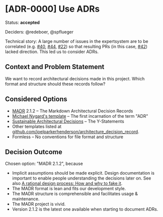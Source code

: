 <!-- cSpell:ignore ADRs, joelparkerhenderson, MADR, Nygard's -->

# [ADR-0000] Use ADRs

Status: **accepted**

Deciders: @redeboer, @spflueger

Technical story: A large number of issues in the expertsystem are to be
correlated (e.g. [#40](https://github.com/ComPWA/expertsystem/issues/40),
[#44](https://github.com/ComPWA/expertsystem/issues/44),
[#22](https://github.com/ComPWA/expertsystem/issues/22)) so that resulting PRs
(in this case, [#42](https://github.com/ComPWA/expertsystem/pull/42)) lacked
direction. This led us to consider ADRs.

## Context and Problem Statement

We want to record architectural decisions made in this project. Which format
and structure should these records follow?

## Considered Options

- [MADR](https://adr.github.io/madr/) 2.1.2 – The Markdown Architectural
  Decision Records
- [Michael Nygard's template](https://cognitect.com/blog/2011/11/15/documenting-architecture-decisions)
  – The first incarnation of the term "ADR"
- [Sustainable Architectural Decisions](https://www.infoq.com/articles/sustainable-architectural-design-decisions)
  – The Y-Statements
- Other templates listed at
  [github.com/joelparkerhenderson/architecture_decision_record](https://github.com/joelparkerhenderson/architecture_decision_record).
- Formless – No conventions for file format and structure

## Decision Outcome

Chosen option: "MADR 2.1.2", because

- Implicit assumptions should be made explicit. Design documentation is
  important to enable people understanding the decisions later on. See also
  [A rational design process: How and why to fake it](https://ieeexplore.ieee.org/document/6312940/).
- The MADR format is lean and fits our development style.
- The MADR structure is comprehensible and facilitates usage & maintenance.
- The MADR project is vivid.
- Version 2.1.2 is the latest one available when starting to document ADRs.
